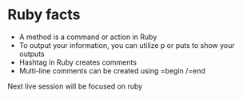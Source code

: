 # Ruby facts

- A method is a command or action in Ruby
- To output your information, you can utilize p or puts to show your outputs
- Hashtag in Ruby creates comments
- Multi-line comments can be created using =begin /=end

Next live session will be focused on ruby